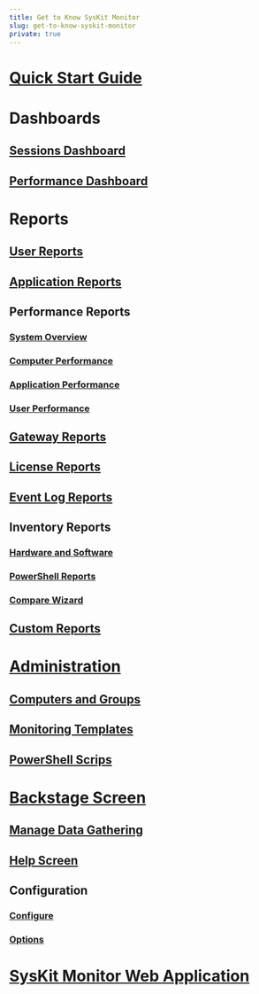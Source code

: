 ```yaml
---
title: Get to Know SysKit Monitor
slug: get-to-know-syskit-monitor
private: true
---
```


# [Quick Start Guide](quick-start-guide.md)

# Dashboards
## [Sessions Dashboard](sessions-dashboard.md)
## [Performance Dashboard](performance-dashboard.md)

# Reports
## [User Reports](user-reports.md)
## [Application Reports](application-reports.md)

## Performance Reports
### [System Overview](system-overview.md)
### [Computer Performance](computer-performance.md)
### [Application Performance](application-performance.md)
### [User Performance](user-performance.md)

## [Gateway Reports](gateway-reports.md)
## [License Reports](license-reports.md)
## [Event Log Reports](event-log-reports.md)

## Inventory Reports
### [Hardware and Software](hardware-and-software.md)
### [PowerShell Reports](powershell-reports.md)
### [Compare Wizard](compare-wizard.md)

## [Custom Reports](custom-reports.md)

# [Administration](administration.md)
## [Computers and Groups](servers-and-groups.md)
## [Monitoring Templates](monitoring-templates.md)
## [PowerShell Scrips](powershell-scripts.md)

# [Backstage Screen](backstage-screen.md)
## [Manage Data Gathering](manage-data-gathering.md)
## [Help Screen](help-screen.md)
## Configuration
### [Configure](configure.md)
### [Options](options.md)

# [SysKit Monitor Web Application](syskit-monitor-web-app.md)